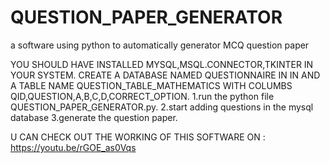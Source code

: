 # QUESTION_PAPER_GENERATOR
a software using python to automatically generator MCQ question paper

YOU SHOULD HAVE INSTALLED MYSQL,MSQL.CONNECTOR,TKINTER IN YOUR SYSTEM.
CREATE A DATABASE NAMED QUESTIONNAIRE IN IN AND A TABLE NAME QUESTION_TABLE_MATHEMATICS WITH COLUMBS QID,QUESTION,A,B,C,D,CORRECT_OPTION.
1.run the python file QUESTION_PAPER_GENERATOR.py.
2.start adding questions in the mysql database
3.generate the question paper.

U CAN CHECK OUT THE WORKING OF THIS SOFTWARE ON : https://youtu.be/rGOE_as0Vqs
